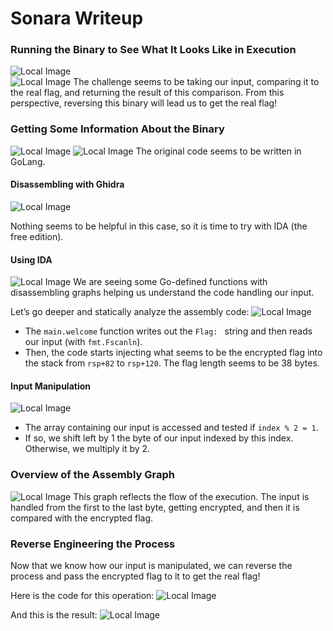 # Sonara Writeup

### Running the Binary to See What It Looks Like in Execution
![Local Image](./Capture%20d'écran%202024-09-25%20203741.png) <br>
![Local Image](./Capture%20d'écran%202024-09-25%20203801.png)
The challenge seems to be taking our input, comparing it to the real flag, and returning the result of this comparison. From this perspective, reversing this binary will lead us to get the real flag!

### Getting Some Information About the Binary
![Local Image](./Capture%20d'écran%202024-09-25%20204953.png)
![Local Image](./Capture%20d'écran%202024-09-25%20205221.png)
The original code seems to be written in GoLang.

#### Disassembling with Ghidra
![Local Image](./Capture%20d'écran%202024-09-25%20210143.png)

Nothing seems to be helpful in this case, so it is time to try with IDA (the free edition).

#### Using IDA
![Local Image](./Capture%20d'écran%202024-09-25%20130126.png)
We are seeing some Go-defined functions with disassembling graphs helping us understand the code handling our input.

Let’s go deeper and statically analyze the assembly code:
![Local Image](./Capture%20d'écran%202024-09-25%20192947.png)
- The `main.welcome` function writes out the `Flag: ` string and then reads our input (with `fmt.Fscanln`).
- Then, the code starts injecting what seems to be the encrypted flag into the stack from `rsp+82` to `rsp+120`. The flag length seems to be 38 bytes.

#### Input Manipulation
![Local Image](./Capture%20d'écran%202024-09-25%20202350.png)
- The array containing our input is accessed and tested if `index % 2 = 1`.
- If so, we shift left by 1 the byte of our input indexed by this index. Otherwise, we multiply it by 2.

### Overview of the Assembly Graph
![Local Image](./Capture%20d'écran%202024-09-25%20203502.png)
This graph reflects the flow of the execution. The input is handled from the first to the last byte, getting encrypted, and then it is compared with the encrypted flag.

### Reverse Engineering the Process

Now that we know how our input is manipulated, we can reverse the process and pass the encrypted flag to it to get the real flag!

Here is the code for this operation:
![Local Image](./Capture%20d'écran%202024-09-25%20215847.png)


And this is the result:
![Local Image](./Capture%20d'écran%202024-09-25%20220007.png)
